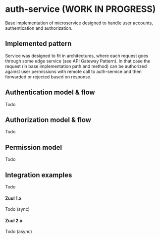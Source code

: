 # auth-service (WORK IN PROGRESS)

Base implementation of microservice designed to handle user accounts, authentication and authorization.

## Implemented pattern  

Service was designed to fit in architectures, where each request goes through some edge service (see API Gateway Pattern). In that case the request (in base implementation path and method) can be authorized against user permissions with remote call to auth-service and then forwarded or rejected based on response.

## Authentication model & flow
Todo 
## Authorization model & flow
Todo
## Permission model
Todo
## Integration examples
Todo
#### Zuul 1.x
Todo (sync)

#### Zuul 2.x
Todo (async)